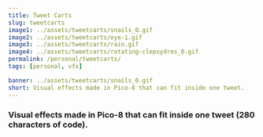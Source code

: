 ```yaml
---
title: Tweet Carts
slug: tweetcarts
image1: ../assets/tweetcarts/snails_0.gif
image2: ../assets/tweetcarts/eye-1.gif
image3: ../assets/tweetcarts/rain.gif
image4: ../assets/tweetcarts/rotating-clepsydres_0.gif
permalink: /personal/tweetcarts/
tags: [personal, vfx]

banner: ../assets/tweetcarts/snails_0.gif
short: Visual effects made in Pico-8 that can fit inside one tweet.
---
```


### Visual effects made in Pico-8 that can fit inside one tweet (280 characters of code).
